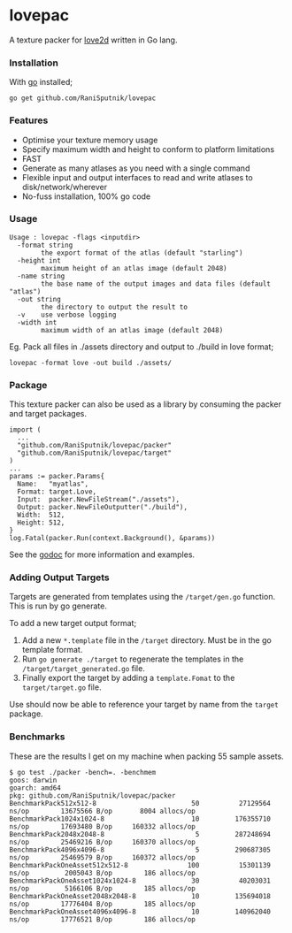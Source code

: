 # lovepac
A texture packer for [love2d](https://love2d.org) written in Go lang.

### Installation

With [go](https://golang.org/) installed;

```
go get github.com/RaniSputnik/lovepac
```

### Features

- Optimise your texture memory usage
- Specify maximum width and height to conform to platform limitations
- FAST
- Generate as many atlases as you need with a single command
- Flexible input and output interfaces to read and write atlases to disk/network/wherever
- No-fuss installation, 100% go code

### Usage

```
Usage : lovepac -flags <inputdir>
  -format string
    	the export format of the atlas (default "starling")
  -height int
    	maximum height of an atlas image (default 2048)
  -name string
    	the base name of the output images and data files (default "atlas")
  -out string
    	the directory to output the result to
  -v	use verbose logging
  -width int
    	maximum width of an atlas image (default 2048)
```

Eg. Pack all files in ./assets directory and output to ./build in love format;

```
lovepac -format love -out build ./assets/
```

### Package

This texture packer can also be used as a library by consuming the packer and target
packages.

```
import (
  ...
  "github.com/RaniSputnik/lovepac/packer"
  "github.com/RaniSputnik/lovepac/target"
)
...
params := packer.Params{
  Name:   "myatlas",
  Format: target.Love,
  Input:  packer.NewFileStream("./assets"),
  Output: packer.NewFileOutputter("./build"),
  Width:  512,
  Height: 512,
}
log.Fatal(packer.Run(context.Background(), &params))
```

See the [godoc](https://godoc.org/github.com/RaniSputnik/lovepac/packer) for
more information and examples.

### Adding Output Targets

Targets are generated from templates using the `/target/gen.go` function. This is run by go generate.

To add a new target output format;

1. Add a new `*.template` file in the `/target` directory. Must be in the go template format.
2. Run `go generate ./target` to regenerate the templates in the `/target/target_generated.go` file.
3. Finally export the target by adding a `template.Fomat` to the `target/target.go` file.

Use should now be able to reference your target by name from the `target` package.

### Benchmarks

These are the results I get on my machine when packing 55 sample assets.

```
$ go test ./packer -bench=. -benchmem
goos: darwin
goarch: amd64
pkg: github.com/RaniSputnik/lovepac/packer
BenchmarkPack512x512-8                        50          27129564 ns/op        13675566 B/op       8004 allocs/op
BenchmarkPack1024x1024-8                      10         176355710 ns/op        17693480 B/op     160332 allocs/op
BenchmarkPack2048x2048-8                       5         287248694 ns/op        25469216 B/op     160370 allocs/op
BenchmarkPack4096x4096-8                       5         290687305 ns/op        25469579 B/op     160372 allocs/op
BenchmarkPackOneAsset512x512-8               100          15301139 ns/op         2005043 B/op        186 allocs/op
BenchmarkPackOneAsset1024x1024-8              30          40203031 ns/op         5166106 B/op        185 allocs/op
BenchmarkPackOneAsset2048x2048-8              10         135694018 ns/op        17776404 B/op        185 allocs/op
BenchmarkPackOneAsset4096x4096-8              10         140962040 ns/op        17776521 B/op        186 allocs/op
```
